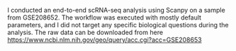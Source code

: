 I conducted an end-to-end scRNA-seq analysis using Scanpy on a sample from GSE208652. The workflow was executed with mostly default parameters, and I did not target any specific biological questions during the analysis. The raw data can be downloaded from here https://www.ncbi.nlm.nih.gov/geo/query/acc.cgi?acc=GSE208653
